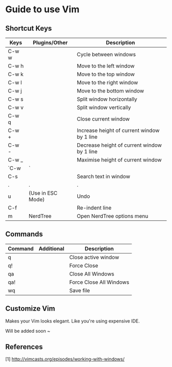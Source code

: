 # Guide to use Vim

## Shortcut Keys
Keys | Plugins/Other | Description
---- | ------------- | -----------
C-w w | | Cycle between windows
C-w h | | Move to the left window
C-w k | | Move to the top window
C-w l | | Move to the right window
C-w j | | Move to the bottom window
C-w s | | Split window horizontally
C-w v | | Split window vertically
C-w q | | Close current window
C-w + | | Increase height of current window by 1 line
C-w - | | Decrease height of current window by 1 line
C-w _ | | Maximise height of current window
`C-w |` | | Maximise width of current window
C-s | | Search text in window
. | . | .
u | (Use in ESC Mode)  | Undo
C-f | | Re-indent line
m | NerdTree | Open NerdTree options menu

## Commands
Command | Additional | Description
------- | ---------- | -----------
q | | Close active window
q! | | Force Close
qa | | Close All Windows
qa! | | Force Close All Windows
wq | | Save file

## Customize Vim
Makes your Vim looks elegant. Like you're using expensive IDE.

Will be added soon ~

## References
[1] http://vimcasts.org/episodes/working-with-windows/
